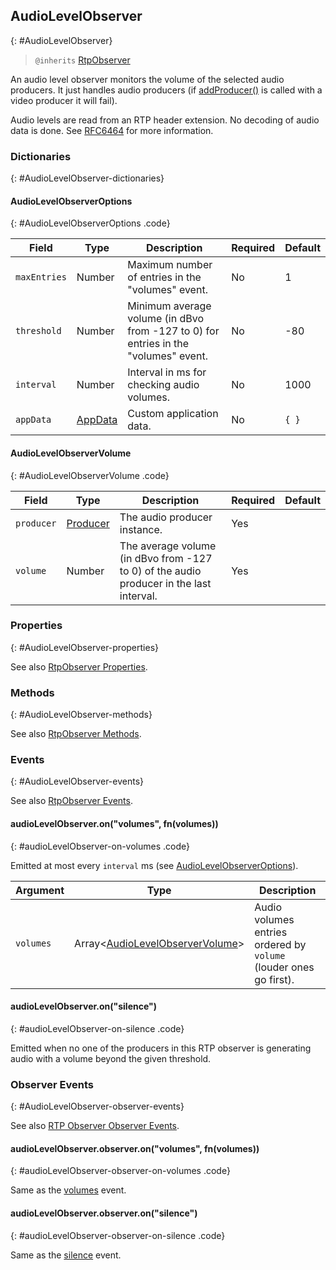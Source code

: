 ## AudioLevelObserver
{: #AudioLevelObserver}

<section markdown="1">

> `@inherits` [RtpObserver](#RtpObserver)

An audio level observer monitors the volume of the selected audio producers. It just handles audio producers (if [addProducer()](#rtpObserver-addProducer) is called with a video producer it will fail).

Audio levels are read from an RTP header extension. No decoding of audio data is done. See [RFC6464](https://tools.ietf.org/html/rfc6464) for more information.

</section>


### Dictionaries
{: #AudioLevelObserver-dictionaries}

<section markdown="1">

#### AudioLevelObserverOptions
{: #AudioLevelObserverOptions .code}

<div markdown="1" class="table-wrapper L3">

Field          | Type    | Description  | Required | Default 
-------------- | ------- | ------------ | -------- | ----------
`maxEntries`   | Number  | Maximum number of entries in the "volumes" event. | No | 1
`threshold`    | Number  | Minimum average volume (in dBvo from -127 to 0) for entries in the "volumes" event. | No | -80
`interval`     | Number  | Interval in ms for checking audio volumes. | No | 1000
`appData`      | [AppData](#AppData) | Custom application data. | No | `{ }`

</div>


#### AudioLevelObserverVolume
{: #AudioLevelObserverVolume .code}

<div markdown="1" class="table-wrapper L3">

Field          | Type    | Description  | Required | Default 
-------------- | ------- | ------------ | -------- | ----------
`producer`     | [Producer](#Producer) | The audio producer instance. | Yes |
`volume`       | Number  | The average volume (in dBvo from -127 to 0) of the audio producer in the last interval. | Yes |

</div>

</section>


### Properties
{: #AudioLevelObserver-properties}

<section markdown="1">

See also [RtpObserver Properties](#RtpObserver-properties).

</section>


### Methods
{: #AudioLevelObserver-methods}

<section markdown="1">

See also [RtpObserver Methods](#RtpObserver-methods).

</section>


### Events
{: #AudioLevelObserver-events}

<section markdown="1">

See also [RtpObserver Events](#RtpObserver-events).

#### audioLevelObserver.on("volumes", fn(volumes))
{: #audioLevelObserver-on-volumes .code}

Emitted at most every `interval` ms (see [AudioLevelObserverOptions](#AudioLevelObserverOptions)).

<div markdown="1" class="table-wrapper L3">

Argument  | Type    | Description   
--------- | ------- | ----------------
`volumes` | Array&lt;[AudioLevelObserverVolume](#AudioLevelObserverVolume)&gt; | Audio volumes entries ordered by `volume` (louder ones go first).

</div>

#### audioLevelObserver.on("silence")
{: #audioLevelObserver-on-silence .code}

Emitted when no one of the producers in this RTP observer is generating audio with a volume beyond the given threshold.

</section>


### Observer Events
{: #AudioLevelObserver-observer-events}

<section markdown="1">

See also [RTP Observer Observer Events](#RtpObserver-observer-events).

#### audioLevelObserver.observer.on("volumes", fn(volumes))
{: #audioLevelObserver-observer-on-volumes .code}

Same as the [volumes](#audioLevelObserver-on-volumes) event.

#### audioLevelObserver.observer.on("silence")
{: #audioLevelObserver-observer-on-silence .code}

Same as the [silence](#audioLevelObserver-on-silence) event.

</section>
